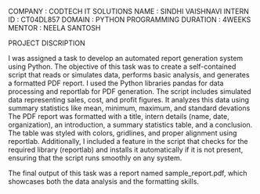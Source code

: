 
COMPANY : CODTECH IT SOLUTIONS 
NAME : SINDHI VAISHNAVI 
INTERN ID : CT04DL857
DOMAIN : PYTHON PROGRAMMING 
DURATION : 4WEEKS
MENTOR : NEELA SANTOSH 



PROJECT DISCRIPTION 

I was assigned a task to develop an automated report generation system using Python.
 The objective of this task was to create a self-contained script that reads or simulates data,
 performs basic analysis, and generates a formatted PDF report. I used the Python libraries pandas
 for data processing and reportlab for PDF generation. The script includes simulated data representing 
 sales, cost, and profit figures. It analyzes this data using summary statistics like mean, minimum,
 maximum, and standard devations 
 The PDF report was formatted with a title, intern details (name, date, organization), an introduction, 
 a summary statistics table, and a conclusion. The table was styled with colors, gridlines, and proper
 alignment using reportlab. Additionally, I included a feature in the script that checks for the required library (reportlab) 
 and installs it automatically if it is not present, ensuring that the script runs smoothly on any system.

The final output of this task was a report named sample_report.pdf, which showcases both the data analysis and the formatting skills.



